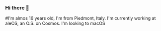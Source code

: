 ### Hi there 👋

<!--
**alessiob07/alessiob07** is a ✨ _special_ ✨ repository because its `README.md` (this file) appears on your GitHub profile.

Here are some ideas to get you started:

- 🔭 I’m currently working on ...
- 🌱 I’m currently learning ...
- 👯 I’m looking to collaborate on ...
- 🤔 I’m looking for help with ...
- 💬 Ask me about ...
- 📫 How to reach me: ...
- 😄 Pronouns: ...
- ⚡ Fun fact: ...
-->

#I'm almos 16 years old, I'm from Piedmont, Italy.
I'm currently working at aleOS, an O.S. on Cosmos.
I'm looking to macOS 
